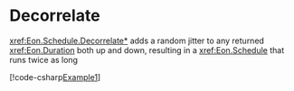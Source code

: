 ﻿# Decorrelate

<xref:Eon.Schedule.Decorrelate*> adds a random jitter to any returned
<xref:Eon.Duration> both up and down, resulting in a <xref:Eon.Schedule>
that runs twice as long

[!code-csharp[Example1](../../../Eon.Tests/Examples/DecorrelateTests.cs#Example1)]
